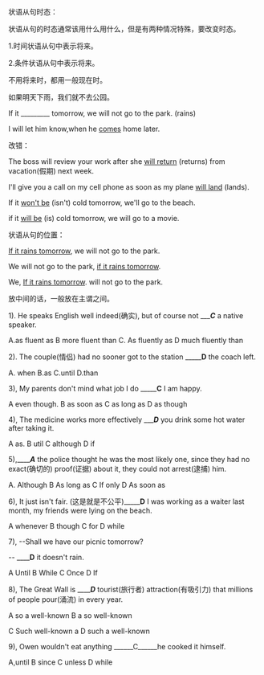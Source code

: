 状语从句时态：

状语从句的时态通常该用什么用什么，但是有两种情况特殊，要改变时态。

1.时间状语从句中表示将来。

2.条件状语从句中表示将来。

不用将来时，都用一般现在时。



如果明天下雨，我们就不去公园。

If it _________  tomorrow, we will not go to the park.  (rains)

I will let him know,when he <u>comes</u> home later.



改错：

The boss will review your work after she <u>will return</u> (returns) from vacation(假期) next week.

I'll give you a call on my cell phone as soon as my plane <u>will land</u> (lands).



If it <u>won't be</u> (isn't) cold tomorrow, we'll go to the beach.

if it <u>will be</u> (is) cold tomorrow, we will go to a movie.



状语从句的位置：

<u>If it rains tomorrow</u>, we will not go to the park.

We will not go to the park, <u>if it rains tomorrow</u>.

We, <u>If it rains tomorrow</u>. will not go to the park.

放中间的话，一般放在主谓之间。



1). He speaks English well indeed(确实), but of course not ______C___ a native speaker.

A.as fluent as               B more fluent than         C. As fluently as              D much fluently than

2). The couple(情侣) had no sooner got to the station _________D____ the coach left.

A. when 				B.as 			C.until 				D.than

3), My parents don't mind what job I do _______C__ I am happy.

A even though.			B as soon as   			C as long as   				D as though

4), The medicine works more effectively ______D___ you drink some hot water after taking it.

A as.     				B util  					C although 						D if

5),_________A_____ the police thought he was the most likely one, since they had no exact(确切的) proof(证据) about it, they could not arrest(逮捕) him.

A. Although   			B As long as					C If only 					D As soon as

6), It just isn't fair. (这是就是不公平)_________D____ I was working as a waiter last month, my friends were lying on the beach.

A whenever 				B though 					C for						D while

7), --Shall we have our picnic tomorrow?

-- ______D__ it doesn't rain.

A Until 						B While 					C Once 						D If

8), The Great Wall is _______D___ tourist(旅行者) attraction(有吸引力) that millions of people pour(涌流) in every year.

A so a well-known 				B a so well-known

C Such well-known a			D such a well-known

9), Owen wouldn't eat anything ______C______he cooked it himself.

A,until  					B since 					C unless 					D while